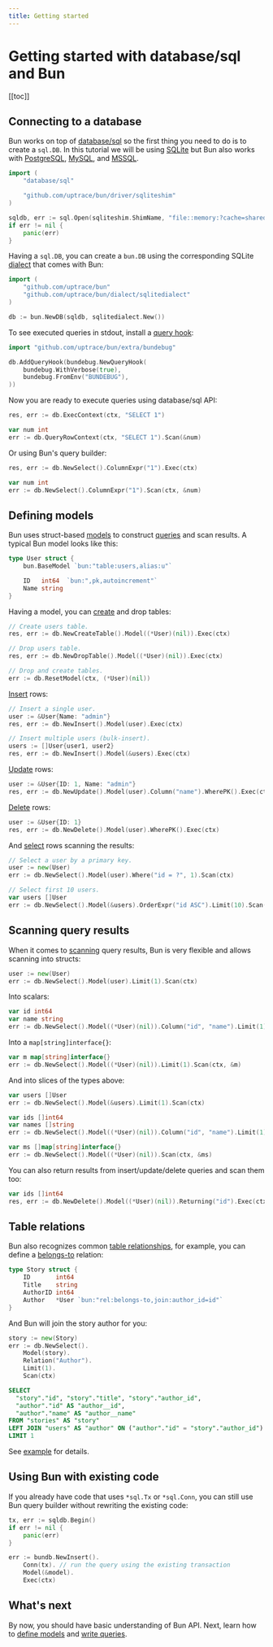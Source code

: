 ```yaml
---
title: Getting started
---
```


# Getting started with database/sql and Bun

[[toc]]

## Connecting to a database

Bun works on top of [database/sql](https://pkg.go.dev/database/sql) so the first thing you need to
do is to create a `sql.DB`. In this tutorial we will be using [SQLite](drivers.html#sqlite) but Bun
also works with [PostgreSQL](/postgres/), [MySQL](drivers.html#mysql), and
[MSSQL](drivers.html#mssql).

```go
import (
    "database/sql"

    "github.com/uptrace/bun/driver/sqliteshim"
)

sqldb, err := sql.Open(sqliteshim.ShimName, "file::memory:?cache=shared")
if err != nil {
	panic(err)
}
```

Having a `sql.DB`, you can create a `bun.DB` using the corresponding SQLite [dialect](drivers.html)
that comes with Bun:

```go
import (
	"github.com/uptrace/bun"
	"github.com/uptrace/bun/dialect/sqlitedialect"
)

db := bun.NewDB(sqldb, sqlitedialect.New())
```

To see executed queries in stdout, install a [query hook](hooks.html#query-hooks):

```go
import "github.com/uptrace/bun/extra/bundebug"

db.AddQueryHook(bundebug.NewQueryHook(
	bundebug.WithVerbose(true),
	bundebug.FromEnv("BUNDEBUG"),
))
```

Now you are ready to execute queries using database/sql API:

```go
res, err := db.ExecContext(ctx, "SELECT 1")

var num int
err := db.QueryRowContext(ctx, "SELECT 1").Scan(&num)
```

Or using Bun's query builder:

```go
res, err := db.NewSelect().ColumnExpr("1").Exec(ctx)

var num int
err := db.NewSelect().ColumnExpr("1").Scan(ctx, &num)
```

## Defining models

Bun uses struct-based [models](models.html) to construct [queries](queries.html) and scan results. A
typical Bun model looks like this:

```go
type User struct {
    bun.BaseModel `bun:"table:users,alias:u"`

	ID	 int64  `bun:",pk,autoincrement"`
	Name string
}
```

Having a model, you can [create](query-table-create.html) and drop tables:

```go
// Create users table.
res, err := db.NewCreateTable().Model((*User)(nil)).Exec(ctx)

// Drop users table.
res, err := db.NewDropTable().Model((*User)(nil)).Exec(ctx)

// Drop and create tables.
err := db.ResetModel(ctx, (*User)(nil))
```

[Insert](query-insert.html) rows:

```go
// Insert a single user.
user := &User{Name: "admin"}
res, err := db.NewInsert().Model(user).Exec(ctx)

// Insert multiple users (bulk-insert).
users := []User{user1, user2}
res, err := db.NewInsert().Model(&users).Exec(ctx)
```

[Update](query-update.html) rows:

```go
user := &User{ID: 1, Name: "admin"}
res, err := db.NewUpdate().Model(user).Column("name").WherePK().Exec(ctx)
```

[Delete](query-delete.html) rows:

```go
user := &User{ID: 1}
res, err := db.NewDelete().Model(user).WherePK().Exec(ctx)
```

And [select](query-select.html) rows scanning the results:

```go
// Select a user by a primary key.
user := new(User)
err := db.NewSelect().Model(user).Where("id = ?", 1).Scan(ctx)

// Select first 10 users.
var users []User
err := db.NewSelect().Model(&users).OrderExpr("id ASC").Limit(10).Scan(ctx)
```

## Scanning query results

When it comes to [scanning](queries.html#scan-and-exec) query results, Bun is very flexible and
allows scanning into structs:

```go
user := new(User)
err := db.NewSelect().Model(user).Limit(1).Scan(ctx)
```

Into scalars:

```go
var id int64
var name string
err := db.NewSelect().Model((*User)(nil)).Column("id", "name").Limit(1).Scan(ctx, &id, &name)
```

Into a `map[string]interface{}`:

```go
var m map[string]interface{}
err := db.NewSelect().Model((*User)(nil)).Limit(1).Scan(ctx, &m)
```

And into slices of the types above:

```go
var users []User
err := db.NewSelect().Model(&users).Limit(1).Scan(ctx)

var ids []int64
var names []string
err := db.NewSelect().Model((*User)(nil)).Column("id", "name").Limit(1).Scan(ctx, &ids, &names)

var ms []map[string]interface{}
err := db.NewSelect().Model((*User)(nil)).Scan(ctx, &ms)
```

You can also return results from insert/update/delete queries and scan them too:

```go
var ids []int64
res, err := db.NewDelete().Model((*User)(nil)).Returning("id").Exec(ctx, &ids)
```

## Table relations

Bun also recognizes common [table relationships](relations.html), for example, you can define a
[belongs-to](relations.html#belongs-to) relation:

```go
type Story struct {
	ID       int64
	Title    string
	AuthorID int64
	Author   *User `bun:"rel:belongs-to,join:author_id=id"`
}
```

And Bun will join the story author for you:

```go
story := new(Story)
err := db.NewSelect().
	Model(story).
	Relation("Author").
	Limit(1).
	Scan(ctx)
```

```sql
SELECT
  "story"."id", "story"."title", "story"."author_id",
  "author"."id" AS "author__id",
  "author"."name" AS "author__name"
FROM "stories" AS "story"
LEFT JOIN "users" AS "author" ON ("author"."id" = "story"."author_id")
LIMIT 1
```

See [example](https://github.com/uptrace/bun/tree/master/example/basic) for details.

## Using Bun with existing code

If you already have code that uses `*sql.Tx` or `*sql.Conn`, you can still use Bun query builder
without rewriting the existing code:

```go
tx, err := sqldb.Begin()
if err != nil {
    panic(err)
}

err := bundb.NewInsert().
    Conn(tx). // run the query using the existing transaction
    Model(&model).
    Exec(ctx)
```

## What's next

By now, you should have basic understanding of Bun API. Next, learn how to
[define models](models.html) and [write queries](queries.html).
